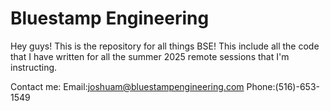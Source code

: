 # Bluestamp Engineering

Hey guys! This is the repository for all things BSE! This include all the code that I have written for all the summer 2025 remote sessions that I'm instructing. 

Contact me:
Email:joshuam@bluestampengineering.com
Phone:(516)-653-1549

